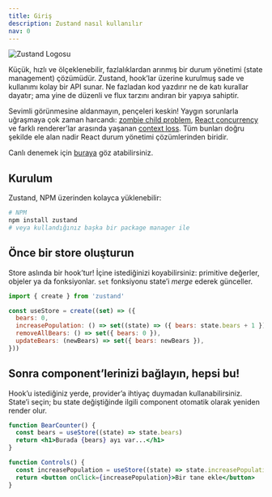 ```yaml
---
title: Giriş
description: Zustand nasıl kullanılır
nav: 0
---
```


<div className="flex justify-center mb-4">
  <img src="../bear.jpg" alt="Zustand Logosu" />
</div>

Küçük, hızlı ve ölçeklenebilir, fazlalıklardan arınmış bir durum yönetimi (state management) çözümüdür.
Zustand, hook’lar üzerine kurulmuş sade ve kullanımı kolay bir API sunar.
Ne fazladan kod yazdırır ne de katı kurallar dayatır;
ama yine de düzenli ve flux tarzını andıran bir yapıya sahiptir.

Sevimli görünmesine aldanmayın, pençeleri keskin!
Yaygın sorunlarla uğraşmaya çok zaman harcandı:
[zombie child problem], [React concurrency] ve farklı renderer’lar arasında yaşanan [context loss].
Tüm bunları doğru şekilde ele alan nadir React durum yönetimi çözümlerinden biridir.

Canlı denemek için [buraya](https://codesandbox.io/s/dazzling-moon-itop4) göz atabilirsiniz.

[zombie child problem]: https://react-redux.js.org/api/hooks#stale-props-and-zombie-children
[react concurrency]: https://github.com/bvaughn/rfcs/blob/useMutableSource/text/0000-use-mutable-source.md
[context loss]: https://github.com/facebook/react/issues/13332

## Kurulum

Zustand, NPM üzerinden kolayca yüklenebilir:

```bash
# NPM
npm install zustand
# veya kullandığınız başka bir package manager ile
```

## Önce bir store oluşturun

Store aslında bir hook’tur!
İçine istediğinizi koyabilirsiniz: primitive değerler, objeler ya da fonksiyonlar.
`set` fonksiyonu state’i *merge* ederek günceller.

```js
import { create } from 'zustand'

const useStore = create((set) => ({
  bears: 0,
  increasePopulation: () => set((state) => ({ bears: state.bears + 1 })),
  removeAllBears: () => set({ bears: 0 }),
  updateBears: (newBears) => set({ bears: newBears }),
}))
```

## Sonra component’lerinizi bağlayın, hepsi bu!

Hook’u istediğiniz yerde, provider’a ihtiyaç duymadan kullanabilirsiniz.
State’i seçin; bu state değiştiğinde ilgili component otomatik olarak yeniden render olur.

```jsx
function BearCounter() {
  const bears = useStore((state) => state.bears)
  return <h1>Burada {bears} ayı var...</h1>
}

function Controls() {
  const increasePopulation = useStore((state) => state.increasePopulation)
  return <button onClick={increasePopulation}>Bir tane ekle</button>
}
```
